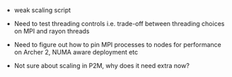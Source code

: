 - weak scaling script

- Need to test threading controls i.e. trade-off between threading choices on MPI and rayon threads

- Need to figure out how to pin MPI processes to nodes for performance on Archer 2, NUMA aware deployment etc

- Not sure about scaling in P2M, why does it need extra now?
